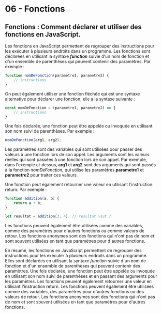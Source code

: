 # 06 - Fonctions

## Fonctions : Comment déclarer et utiliser des fonctions en JavaScript.

Les fonctions en JavaScript permettent de regrouper des instructions pour les exécuter à plusieurs endroits dans un programme. Les fonctions sont déclarées en utilisant la syntaxe _**function**_ suivie d'un nom de fonction et d'un ensemble de parenthèses qui peuvent contenir des paramètres. Par exemple :

```javascript
function nomDeFonction(parametre1, parametre2) {
    // instructions
}
```

On peut également utiliser une fonction fléchée qui est une syntaxe alternative pour déclarer une fonction, elle a la syntaxe suivante :

```javascript
const nomDeFonction = (parametre1, parametre2) => {
    // instructions
}
```

Une fois déclarée, une fonction peut être appelée ou invoquée en utilisant son nom suivi de parenthèses. Par exemple :

```javascript
nomDeFonction(arg1, arg2);
```

Les paramètres sont des variables qui sont utilisées pour passer des valeurs à une fonction lors de son appel. Les arguments sont les valeurs réelles qui sont passées à une fonction lors de son appel. Par exemple, dans l'exemple ci-dessus, **arg1** et **arg2** sont des arguments qui sont passés à la fonction _nomDeFonction_, qui utilise les paramètres **parametre1** et **parametre2** pour traiter ces valeurs.

Une fonction peut également retourner une valeur en utilisant l'instruction return. Par exemple :

```javascript
function addition(a, b) {
    return a + b;
}

let resultat = addition(3, 4); // resultat vaut 7
```

Les fonctions peuvent également être utilisées comme des variables, comme des paramètres pour d'autres fonctions ou comme valeurs de retour. Les fonctions anonymes sont des fonctions qui n'ont pas de nom et sont souvent utilisées en tant que paramètres pour d'autres fonctions.

En résumé, les fonctions en JavaScript permettent de regrouper des instructions pour les exécuter à plusieurs endroits dans un programme. Elles sont déclarées en utilisant la syntaxe _function_ suivie d'un nom de fonction et d'un ensemble de parenthèses qui peuvent contenir des paramètres. Une fois déclarée, une fonction peut être appelée ou invoquée en utilisant son nom suivi de parenthèses et en passant des arguments pour les paramètres. Les fonctions peuvent également retourner une valeur en utilisant l'instruction return. Les fonctions peuvent également être utilisées comme des variables, des paramètres pour d'autres fonctions ou des valeurs de retour. Les fonctions anonymes sont des fonctions qui n'ont pas de nom et sont souvent utilisées en tant que paramètres pour d'autres fonctions.
